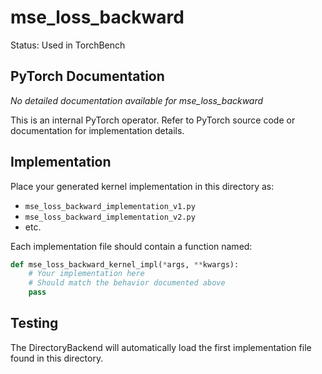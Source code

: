 # mse_loss_backward

Status: Used in TorchBench

## PyTorch Documentation

*No detailed documentation available for mse_loss_backward*

This is an internal PyTorch operator. Refer to PyTorch source code or documentation for implementation details.

## Implementation

Place your generated kernel implementation in this directory as:
- `mse_loss_backward_implementation_v1.py`
- `mse_loss_backward_implementation_v2.py`
- etc.

Each implementation file should contain a function named:
```python
def mse_loss_backward_kernel_impl(*args, **kwargs):
    # Your implementation here
    # Should match the behavior documented above
    pass
```

## Testing

The DirectoryBackend will automatically load the first implementation file found in this directory.
